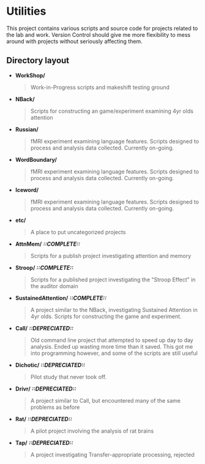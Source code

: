 Utilities
=========

This project contains various scripts and source code for projects related to the lab and work.
Version Control should give me more flexibility to mess around with projects without seriously
affecting them.

Directory layout
----------------

- **WorkShop/**
    > Work-in-Progress scripts and makeshift testing ground

- **NBack/**
    > Scripts for constructing an game/experiment examining 4yr olds attention

- **Russian/**
    > fMRI experiment examining language features. Scripts designed to process and analysis data collected. Currently on-going.

- **WordBoundary/**
    > fMRI experiment examining language features. Scripts designed to process and analysis data collected. Currently on-going.

- **Iceword/**
    > fMRI experiment examining language features. Scripts designed to process and analysis data collected. Currently on-going.

- **etc/**
    > A place to put uncategorized projects

- **AttnMem/** ___::COMPLETE::___
    > Scripts for a publish project investigating attention and memory

- **Stroop/** ___::COMPLETE::___
    > Scripts for a published project investigating the "Stroop Effect" in the auditor domain

- **SustainedAttention/** ___::COMPLETE::___
    > A project similar to the NBack, investigating Sustained Attention in 4yr olds. Scripts for constructing the game and experiment.

- **Call/** ___::DEPRECIATED::___
    > Old command line project that attempted to speed up day to day analysis. Ended up wasting more time than it saved. This got me into programming however, and some of the scripts are still useful

- **Dichotic/** ___::DEPRECIATED::___
    > Pilot study that never took off.

- **Drivr/** ___::DEPRECIATED::___
    > A project similar to Call, but encountered many of the same problems as before

- **Rat/** ___::DEPRECIATED::___
    > A pilot project involving the analysis of rat brains

- **Tap/** ___::DEPRECIATED::___
    > A project investigating Transfer-appropriate processing, rejected